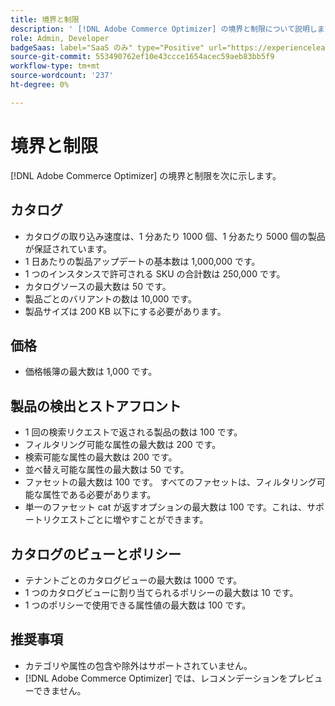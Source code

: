 ```yaml
---
title: 境界と制限
description: ' [!DNL Adobe Commerce Optimizer] の境界と制限について説明します。'
role: Admin, Developer
badgeSaas: label="SaaS のみ" type="Positive" url="https://experienceleague.adobe.com/ja/docs/commerce/user-guides/product-solutions" tooltip="Adobe Commerce as a Cloud ServiceおよびAdobe Commerce Optimizer プロジェクトにのみ適用されます（Adobeで管理される SaaS インフラストラクチャ）。"
source-git-commit: 553490762ef10e43ccce1654acec59aeb83bb5f9
workflow-type: tm+mt
source-wordcount: '237'
ht-degree: 0%

---
```


# 境界と制限

[!DNL Adobe Commerce Optimizer] の境界と制限を次に示します。

## カタログ

- カタログの取り込み速度は、1 分あたり 1000 個、1 分あたり 5000 個の製品が保証されています。
- 1 日あたりの製品アップデートの基本数は 1,000,000 です。
- 1 つのインスタンスで許可される SKU の合計数は 250,000 です。 
- カタログソースの最大数は 50 です。
- 製品ごとのバリアントの数は 10,000 です。
- 製品サイズは 200 KB 以下にする必要があります。

## 価格

- 価格帳簿の最大数は 1,000 です。

## 製品の検出とストアフロント

- 1 回の検索リクエストで返される製品の数は 100 です。
- フィルタリング可能な属性の最大数は 200 です。
- 検索可能な属性の最大数は 200 です。
- 並べ替え可能な属性の最大数は 50 です。
- ファセットの最大数は 100 です。 すべてのファセットは、フィルタリング可能な属性である必要があります。
- 単一のファセット cat が返すオプションの最大数は 100 です。これは、サポートリクエストごとに増やすことができます。

## カタログのビューとポリシー

- テナントごとのカタログビューの最大数は 1000 です。
- 1 つのカタログビューに割り当てられるポリシーの最大数は 10 です。
- 1 つのポリシーで使用できる属性値の最大数は 100 です。 

## 推奨事項

- カテゴリや属性の包含や除外はサポートされていません。
- [!DNL Adobe Commerce Optimizer] では、レコメンデーションをプレビューできません。
